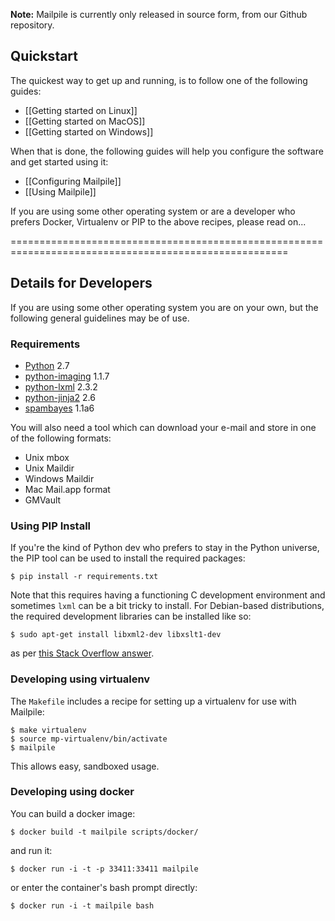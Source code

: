 **Note:** Mailpile is currently only released in source form, from our Github repository.

## Quickstart

The quickest way to get up and running, is to follow one of the following guides:

* [[Getting started on Linux]]
* [[Getting started on MacOS]]
* [[Getting started on Windows]]

When that is done, the following guides will help you configure the software and get started using it:

* [[Configuring Mailpile]]
* [[Using Mailpile]]

If you are using some other operating system or are a developer who prefers Docker, Virtualenv or PIP to the above recipes, please read on...

======================================================================================================

## Details for Developers

If you are using some other operating system you are on your own, but the following general guidelines may be of use.

### Requirements

- [Python](http://python.org) 2.7
- [python-imaging](http://www.pythonware.com/products/pil/) 1.1.7
- [python-lxml](http://lxml.de/) 2.3.2
- [python-jinja2](http://jinja.pocoo.org/) 2.6
- [spambayes](http://www.spambayes.org/) 1.1a6

You will also need a tool which can download your e-mail and store in one of the following formats:

- Unix mbox
- Unix Maildir
- Windows Maildir
- Mac Mail.app format
- GMVault

### Using PIP Install

If you're the kind of Python dev who prefers to stay in the Python universe, the PIP tool can be used to install the required packages:

    $ pip install -r requirements.txt

Note that this requires having a functioning C development environment and sometimes `lxml` can be a bit tricky to install. For Debian-based distributions, the required development libraries can be installed like so:

    $ sudo apt-get install libxml2-dev libxslt1-dev

as per [this Stack Overflow
answer](http://stackoverflow.com/questions/15759150/src-lxml-etree-defs-h931-fatal-error-libxml-xmlversion-h-no-such-file-or-di).

### Developing using virtualenv ###

The `Makefile` includes a recipe for setting up a virtualenv for use with Mailpile:

    $ make virtualenv
    $ source mp-virtualenv/bin/activate
    $ mailpile

This allows easy, sandboxed usage.

### Developing using docker ###

You can build a docker image:

    $ docker build -t mailpile scripts/docker/

and run it:

    $ docker run -i -t -p 33411:33411 mailpile

or enter the container's bash prompt directly:

    $ docker run -i -t mailpile bash
